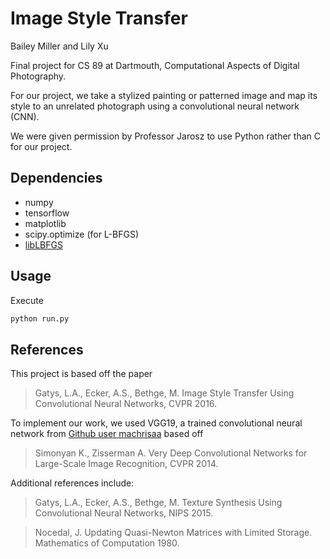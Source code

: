 # Image Style Transfer
Bailey Miller and Lily Xu

Final project for CS 89 at Dartmouth, Computational Aspects of Digital Photography.

For our project, we take a stylized painting or patterned image and map its style to an unrelated photograph using a convolutional neural network (CNN).

We were given permission by Professor Jarosz to use Python rather than C for our project. 


## Dependencies

- numpy
- tensorflow
- matplotlib
- scipy.optimize (for L-BFGS)
- [libLBFGS](https://docs.scipy.org/doc/scipy/reference/generated/scipy.optimize.fmin_l_bfgs_b.html)


## Usage

Execute

```sh
python run.py
```



## References

This project is based off the paper
> Gatys, L.A., Ecker, A.S., Bethge, M. 
> Image Style Transfer Using Convolutional Neural Networks, CVPR 2016.

To implement our work, we used VGG19, a trained convolutional neural network from [Github user machrisaa](https://github.com/machrisaa/tensorflow-vgg) based off
> Simonyan K., Zisserman A. Very Deep Convolutional Networks for Large-Scale Image Recognition, CVPR 2014.

Additional references include:
> Gatys, L.A., Ecker, A.S., Bethge, M.
> Texture Synthesis Using Convolutional Neural
Networks, NIPS 2015.

> Nocedal, J. Updating Quasi-Newton Matrices with Limited Storage. Mathematics of Computation 1980.

